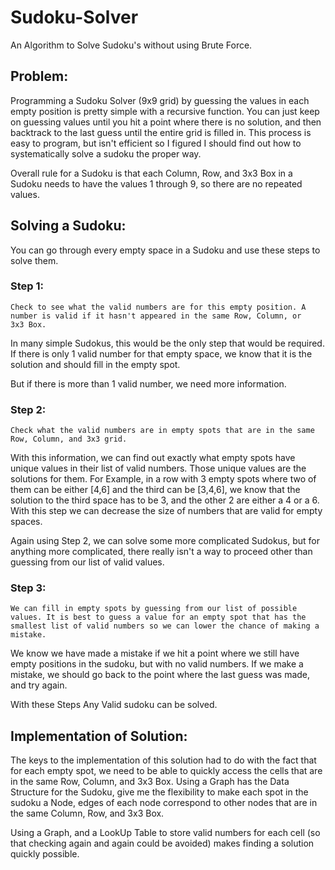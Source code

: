 # Sudoku-Solver
An Algorithm to Solve Sudoku's without using Brute Force.


## Problem:
Programming a Sudoku Solver (9x9 grid) by guessing the values in each empty position is pretty simple with a recursive function.
You can just keep on guessing values until you hit a point where there is no solution, and then backtrack to the last guess until the
entire grid is filled in. This process is easy to program, but isn't efficient so I figured I should find out how to systematically
solve a sudoku the proper way.

Overall rule for a Sudoku is that each Column, Row, and 3x3 Box in a Sudoku needs to have the values 1 through 9, so there are no
repeated values.

## Solving a Sudoku:
  
  You can go through every empty space in a Sudoku and use these steps to solve them.
  
  ### Step 1:
    Check to see what the valid numbers are for this empty position. A number is valid if it hasn't appeared in the same Row, Column, or 
    3x3 Box.

  In many simple Sudokus, this would be the only step that would be required. If there is only 1 valid number for that empty space,
  we know that it is the solution and should fill in the empty spot.
  
  But if there is more than 1 valid number, we need more information.

  ### Step 2:
    Check what the valid numbers are in empty spots that are in the same Row, Column, and 3x3 grid.

  With this information, we can find out exactly what empty spots have unique values in their list of valid numbers. Those unique values
  are the solutions for them.
  For Example, in a row with 3 empty spots where two of them can be either [4,6] and the third can be [3,4,6], we know that the solution 
  to the third space has to be 3, and the other 2 are either a 4 or a 6. With this step we can decrease the size of numbers that are
  valid for empty spaces.
  
  Again using Step 2, we can solve some more complicated Sudokus, but for anything more complicated, there really isn't a way to proceed
  other than guessing from our list of valid values.
  
  ### Step 3:
    We can fill in empty spots by guessing from our list of possible values. It is best to guess a value for an empty spot that has the
    smallest list of valid numbers so we can lower the chance of making a mistake.
    
   We know we have made a mistake if we hit a point where we still have empty positions in the sudoku, but with no valid numbers.
   If we make a mistake, we should go back to the point where the last guess was made, and try again.
   
   With these Steps Any Valid sudoku can be solved. 


## Implementation of Solution:
  
  The keys to the implementation of this solution had to do with the fact that for each empty spot, we need to be able to quickly 
  access the cells that are in the same Row, Column, and 3x3 Box. Using a Graph has the Data Structure for the Sudoku, give me the
  flexibility to make each spot in the sudoku a Node, edges of each node correspond to other nodes that are in the same Column, Row, and 
  3x3 Box.
  
  Using a Graph, and a LookUp Table to store valid numbers for each cell (so that checking again and again could be avoided) makes
  finding a solution quickly possible.
  
  

